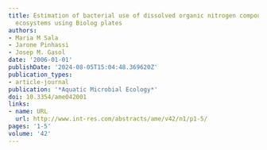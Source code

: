 ```yaml
---
title: Estimation of bacterial use of dissolved organic nitrogen compounds in aquatic
  ecosystems using Biolog plates
authors:
- Maria M Sala
- Jarone Pinhassi
- Josep M. Gasol
date: '2006-01-01'
publishDate: '2024-08-05T15:04:48.369620Z'
publication_types:
- article-journal
publication: '*Aquatic Microbial Ecology*'
doi: 10.3354/ame042001
links:
- name: URL
  url: http://www.int-res.com/abstracts/ame/v42/n1/p1-5/
pages: '1-5'
volume: '42'
---
```


